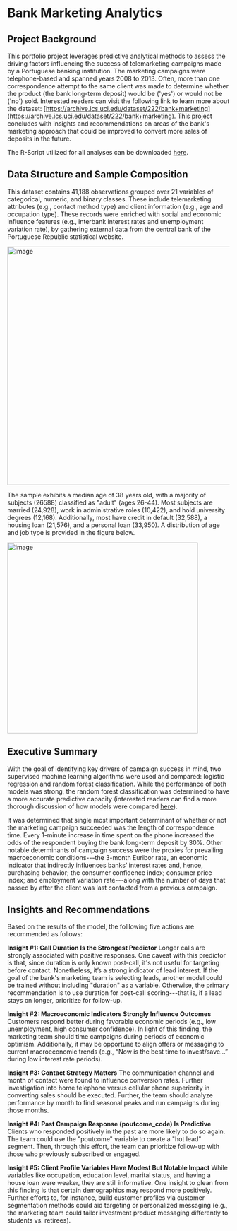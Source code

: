# Bank Marketing Analytics
## Project Background
This portfolio project leverages predictive analytical methods to assess the driving factors influencing the success of telemarketing campaigns made by a Portuguese banking institution. The marketing campaigns were telephone-based and spanned years 2008 to 2013. Often, more than one correspondence attempt to the same client was made to determine whether the product (the bank long-term deposit) would be ('yes') or would not be ('no') sold. Interested readers can visit the following link to learn more about the dataset: [https://archive.ics.uci.edu/dataset/222/bank+marketing](https://archive.ics.uci.edu/dataset/222/bank+marketing). This project concludes with insights and recommendations on areas of the bank's marketing approach that could be improved to convert more sales of deposits in the future. 

The R-Script utilized for all analyses can be downloaded [here](https://github.com/Ellis-Kalaidjian/bank_marketing_analytics/blob/main/bank_marketing_analytics.R).

## Data Structure and Sample Composition
This dataset contains 41,188 observations grouped over 21 variables of categorical, numeric, and binary classes. These include telemarketing attributes (e.g., contact method type) and client information (e.g., age and occupation type). These records were enriched with social and economic influence features (e.g., interbank interest rates and unemployment variation rate), by gathering external data from the central bank of the Portuguese Republic statistical website.

<img width="540" alt="image" src="https://github.com/user-attachments/assets/d8fd5227-3525-43b6-82af-fdd9d14963e3" />

The sample exhibits a median age of 38 years old, with a majority of subjects (26588) classified as "adult" (ages 26-44). Most subjects are married (24,928), work in administrative roles (10,422), and hold university degrees (12,168). Additionally, most have credit in default (32,588), a housing loan (21,576), and a personal loan (33,950). A distribution of age and job type is provided in the figure below.

<img width="432" alt="image" src="https://github.com/user-attachments/assets/a3e5072c-67c8-4f1a-885c-a342630c2ad8" />

## Executive Summary
With the goal of identifying key drivers of campaign success in mind, two supervised machine learning algorithms were used and compared: logistic regression and random forest classification. While the performance of both models was strong, the random forest classification was determined to have a more accurate predictive capacity (interested readers can find a more thorough discussion of how models were compared [here](https://github.com/Ellis-Kalaidjian/bank_marketing_analytics/blob/main/bank_marketing_analysis_model_comparison_readME.docx)).

It was determined that single most important determinant of whether or not the marketing campaign succeeded was the length of correspondence time. Every 1-minute increase in time spent on the phone increased the odds of the respondent buying the bank long-term deposit by 30%. Other notable determinants of campaign success were the proxies for prevailing macroeconomic conditions---the 3-month Euribor rate, an economic indicator that indirectly influences banks’ interest rates and, hence, purchasing behavior; the consumer confidence index; consumer price index; and employment variation rate---along with the number of days that passed by after the client was last contacted from a previous campaign.


## Insights and Recommendations
Based on the results of the model, the folllowing five actions are recommended as follows:

**Insight #1: Call Duration Is the Strongest Predictor**
Longer calls are strongly associated with positive responses. One caveat with this predictor is that, since duration is only known post-call, it's not useful for targeting before contact. Nonetheless, it’s a strong indicator of lead interest. If the goal of the bank's marketing team is selecting leads, another model could be trained without including "duration" as a variable. Otherwise, the primary recommendation is to use duration for post-call scoring---that is, if a lead stays on longer, prioritize for follow-up.

**Insight #2: Macroeconomic Indicators Strongly Influence Outcomes**
Customers respond better during favorable economic periods (e.g., low unemployment, high consumer confidence). In light of this finding, the marketing team should time campaigns during periods of economic optimism. Additionally, it may be opportune to align offers or messaging to current macroeconomic trends (e.g., “Now is the best time to invest/save...” during low interest rate periods).

**Insight #3: Contact Strategy Matters**
The communication channel and month of contact were found to influence conversion rates. Further investigation into home telephone versus cellular phone superiority in converting sales should be executed. Further, the team should analyze performance by month to find seasonal peaks and run campaigns during those months.

**Insight #4: Past Campaign Response (poutcome_code) Is Predictive**
Clients who responded positively in the past are more likely to do so again. The team could use the "poutcome" variable to create a "hot lead" segment. Then, through this effort, the team can prioritize follow-up with those who previously subscribed or engaged.

**Insight #5: Client Profile Variables Have Modest But Notable Impact**
While variables like occupation, education level, marital status, and having a house loan were weaker, they are still informative. One insight to glean from this finding is that certain demographics may respond more positively. Further efforts to, for instance, build customer profiles via customer segmentation methods could aid targeting or personalized messaging (e.g., the marketing team could tailor investment product messaging differently to students vs. retirees).
